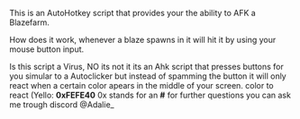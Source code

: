 This is an AutoHotkey script that provides your the ability to AFK a Blazefarm.

How does it work, whenever a blaze spawns in it will hit it by using your mouse button input.

Is this script a Virus, NO its not it its an Ahk script that presses buttons for you simular to a Autoclicker but instead of spamming the button it will only react when a certain color apears in the middle of your screen.
color to react (Yello: **0xFEFE40** 0x stands for an **#** for further questions you can ask me trough discord @Adalie_
